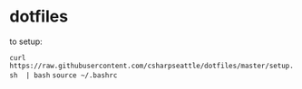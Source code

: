 # dotfiles

to setup:

`curl https://raw.githubusercontent.com/csharpseattle/dotfiles/master/setup.sh  | bash`
`source ~/.bashrc`
